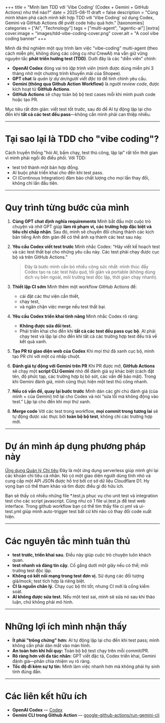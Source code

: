 +++
title = "Mình làm TDD với 'Vibe Coding' (Codex + Gemini + GitHub Actions) như thế nào?"
date = 2025-08-11
draft = false
description = "Cùng mình khám phá cách mình kết hợp TDD với 'Vibe Coding' sử dụng Codex, Gemini và GitHub Actions để pviết code hiệu quả hơn."
[taxonomies]
categories = ["AI", "Technology"]
tags = ["multi-agent", "agentic-ai"]
[extra]
cover.image = "images/tdd-vibe-coding-cover.png"
cover.alt = "A cool vibe coding banner"
+++

Mình đã thử nghiệm một quy trình làm việc "vibe-coding" multi-agent (theo cách miễn phí, không dùng các công cụ như CrewAI) mà vẫn giữ vững nguyên tắc **phát triển hướng test (TDD)**. Dưới đây là các "diễn viên" chính:

- **OpenAI Codex** đóng vai trò _lập trình viên_ (mình được dùng miễn phí 3 tháng nhờ một chương trình khuyến mãi của Shopee).
- **GPT chat** là _quản lý dự án/người viết đặc tả_ để tinh chỉnh yêu cầu.
- **Gemini (thông qua Github Action Workflow)** là _người review code_, được kích hoạt từ **GitHub Actions**.
- **GitHub Actions** sẽ chạy toàn bộ bộ test cases mỗi khi mình push code hoặc tạo PR.

Mục tiêu rất đơn giản: viết test tốt trước, sau đó để AI tự động lặp lại cho đến khi **tất cả các test đều pass**—không cần mình phải can thiệp nhiều.

---

# Tại sao lại là TDD cho "vibe coding"?

Cách truyền thống "hỏi AI, bấm chạy, test thủ công, lặp lại" rất tốn thời gian vì mình phải ngồi đó điều phối. Với TDD:

- test trở thành một bản hợp đồng.
- AI buộc phải triển khai cho đến khi test pass.
- CI (Continous Integration) đảm bảo chất lượng cho mọi lần thay đổi, không chỉ lần đầu tiên.

---

# Quy trình từng bước của mình

1) **Cùng GPT chat định nghĩa requirements**
   Mình bắt đầu một cuộc trò chuyện và nhờ GPT giúp **làm rõ phạm vi, các trường hợp đặc biệt và tiêu chí chấp nhận**. Sau đó, mình sẽ chuyển đổi chúng thành các kịch bản tiếng Anh đơn giản để có thể ánh xạ thành các test sau này.

2) **Yêu cầu Codex viết test trước**
   Mình nhắc Codex: “Hãy viết kế hoạch test và các test thất bại cho những yêu cầu này. Các test phải chạy được cục bộ và trên GitHub Actions.”
   > Đây là bước mình cần bỏ nhiều công sức nhất: mình thúc đẩy Codex tạo ra các test _hiệu quả_, tối giản và portable (không dùng dịch vụ bên ngoài, môi trường test độc lập, thời gian chạy nhanh).

3) **Thiết lập CI sớm**
   Mình thêm một workflow GitHub Actions để:
   - cài đặt các thư viện cần thiết,
   - chạy test,
   - và ngăn chặn việc merge nếu test thất bại.

4) **Yêu cầu Codex triển khai tính năng**
   Mình nhắc Codex rõ ràng:
   - **Không được sửa đổi test.**
   - Phải triển khai cho đến khi **tất cả các test đều pass cục bộ**.
   AI phải chạy test và lặp lại cho đến khi tất cả các trường hợp test đều trả về kết quả xanh.

5) **Tạo PR từ giao diện web của Codex**
   Khi mọi thứ đã xanh cục bộ, mình tạo PR chỉ với một cú nhấp chuột.

6) **Đánh giá tự động với Gemini trên PR**
   Khi PR được mở, **GitHub Actions** sẽ chạy một **script CLI Gemini** nhỏ để đánh giá sự khác biệt (cách đặt tên, độ phức tạp, các trường hợp bị bỏ sót, các vấn đề bảo mật). Trong khi Gemini đánh giá, mình cũng thực hiện một test thủ công nhanh.

7) **Nếu có vấn đề, quay lại bước trước**
   Mình dán các ghi chú đánh giá (của mình + của Gemini) trở lại cho Codex và nói “sửa lỗi mà không động vào test.” Lặp lại cho đến khi mọi thứ xanh.

8) **Merge code**
   Với các test trong workflow, **mọi commit trong tương lai** sẽ tự động được xác thực bởi **toàn bộ bộ test**, không chỉ các trường hợp mới.

---

# Dự án mình áp dụng phương pháp này

[Ứng dụng Quản lý Chi tiêu](https://github.com/Hoang-Gia-Nguyen/expense-tracker-worker)
Đây là một ứng dụng serverless giúp mình ghi lại các khoản chi tiêu cá nhân. Nó có một giao diện người dùng tĩnh nhỏ và cung cấp một API JSON được hỗ trợ bởi cơ sở dữ liệu Cloudflare D1. Hy vọng bạn có thể tham khảo và tìm được điều gì đó hữu ích.

Bạn sẽ thấy có nhiều những file *.test.js phục vụ cho unit test và integration test cho các script javascript. Cũng như có 1 file ui.test.js để test web interface. Trong github workflow bạn có thể tìm thấy file ci.yml và ui-test.yml giúp mình auto-trigger test bất cứ khi nào có thay đổi code xuất hiện.

---

# Các nguyên tắc mình tuân thủ

- **test trước, triển khai sau.** Điều này giúp cuộc trò chuyện luôn khách quan.
- **test nhanh và đáng tin cậy.** Cố gắng dưới một giây nếu có thể; môi trường test độc lập.
- **Không có kết nối mạng trong test đơn vị.** Sử dụng các đối tượng giả/mock; test tích hợp là riêng biệt.
- **CI là nguồn chân lý.** Chạy cục bộ thì tốt; nhưng CI mới là cổng kiểm soát.
- **AI không được sửa test.** Nếu một test sai, _mình_ sẽ sửa nó sau khi thảo luận, chứ không phải mô hình.

---

# Những lợi ích mình nhận thấy

- **Ít phải "trông chừng" hơn:** AI tự động lặp lại cho đến khi test pass; mình không cần phải dán mắt vào màn hình.
- **An toàn hơn khi hồi quy:** Toàn bộ bộ test chạy trên mỗi commit/PR.
- **Rõ ràng hơn với đa tác nhân:** GPT viết đặc tả, Codex triển khai, Gemini đánh giá—phân chia nhiệm vụ rõ ràng.
- **Tốc độ đi kèm sự tự tin:** Mình làm việc nhanh hơn mà không phải hy sinh tính đúng đắn.

---

# Các liên kết hữu ích

- **OpenAI Codex** — [Codex](https://openai.com/codex/)
- **Gemini CLI trong Github Action** — [google-github-actions/run-gemini-cli](https://github.com/google-github-actions/run-gemini-cli)
